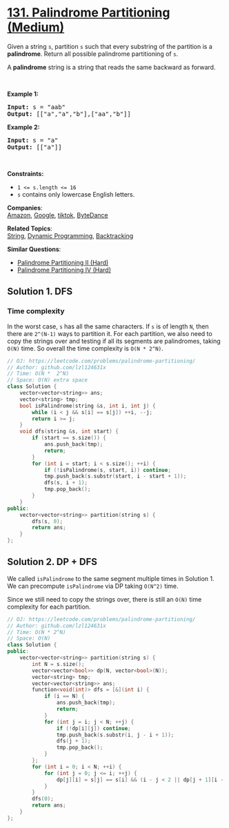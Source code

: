 # [131. Palindrome Partitioning (Medium)](https://leetcode.com/problems/palindrome-partitioning/)

<p>Given a string <code>s</code>, partition <code>s</code> such that every substring of the partition is a <strong>palindrome</strong>. Return all possible palindrome partitioning of <code>s</code>.</p>

<p>A <strong>palindrome</strong> string is a string that reads the same backward as forward.</p>

<p>&nbsp;</p>
<p><strong>Example 1:</strong></p>
<pre><strong>Input:</strong> s = "aab"
<strong>Output:</strong> [["a","a","b"],["aa","b"]]
</pre><p><strong>Example 2:</strong></p>
<pre><strong>Input:</strong> s = "a"
<strong>Output:</strong> [["a"]]
</pre>
<p>&nbsp;</p>
<p><strong>Constraints:</strong></p>

<ul>
	<li><code>1 &lt;= s.length &lt;= 16</code></li>
	<li><code>s</code> contains only lowercase English letters.</li>
</ul>


**Companies**:  
[Amazon](https://leetcode.com/company/amazon), [Google](https://leetcode.com/company/google), [tiktok](https://leetcode.com/company/tiktok), [ByteDance](https://leetcode.com/company/bytedance)

**Related Topics**:  
[String](https://leetcode.com/tag/string/), [Dynamic Programming](https://leetcode.com/tag/dynamic-programming/), [Backtracking](https://leetcode.com/tag/backtracking/)

**Similar Questions**:
* [Palindrome Partitioning II (Hard)](https://leetcode.com/problems/palindrome-partitioning-ii/)
* [Palindrome Partitioning IV (Hard)](https://leetcode.com/problems/palindrome-partitioning-iv/)

## Solution 1. DFS

### Time complexity

In the worst case, `s` has all the same characters. If `s` is of length `N`, then there are `2^(N-1)` ways to partition it. For each partition, we also need to copy the strings over and testing if all its segments are palindromes, taking `O(N)` time. So overall the time complexity is `O(N * 2^N)`.

```cpp
// OJ: https://leetcode.com/problems/palindrome-partitioning/
// Author: github.com/lzl124631x
// Time: O(N *  2^N)
// Space: O(N) extra space
class Solution {
    vector<vector<string>> ans;
    vector<string> tmp;
    bool isPalindrome(string &s, int i, int j) {
        while (i < j && s[i] == s[j]) ++i, --j;
        return i >= j;
    }
    void dfs(string &s, int start) {
        if (start == s.size()) {
            ans.push_back(tmp);
            return;
        }
        for (int i = start; i < s.size(); ++i) {
            if (!isPalindrome(s, start, i)) continue;
            tmp.push_back(s.substr(start, i - start + 1));
            dfs(s, i + 1);
            tmp.pop_back();
        }
    }
public:
    vector<vector<string>> partition(string s) {
        dfs(s, 0);
        return ans;
    }
};
```

## Solution 2. DP + DFS

We called `isPalindrome` to the same segment multiple times in Solution 1. We can precompute `isPalindrome` via DP taking `O(N^2)` time.

Since we still need to copy the strings over, there is still an `O(N)` time complexity for each partition.

```cpp
// OJ: https://leetcode.com/problems/palindrome-partitioning/
// Author: github.com/lzl124631x
// Time: O(N * 2^N)
// Space: O(N)
class Solution {
public:
    vector<vector<string>> partition(string s) {
        int N = s.size();
        vector<vector<bool>> dp(N, vector<bool>(N));
        vector<string> tmp;
        vector<vector<string>> ans;
        function<void(int)> dfs = [&](int i) {
            if (i == N) {
                ans.push_back(tmp);
                return;
            }
            for (int j = i; j < N; ++j) {
                if (!dp[i][j]) continue;
                tmp.push_back(s.substr(i, j - i + 1));
                dfs(j + 1);
                tmp.pop_back();
            }
        };
        for (int i = 0; i < N; ++i) {
            for (int j = 0; j <= i; ++j) {
                dp[j][i] = s[j] == s[i] && (i - j < 2 || dp[j + 1][i - 1]);
            }
        }
        dfs(0);
        return ans;
    }
};
```